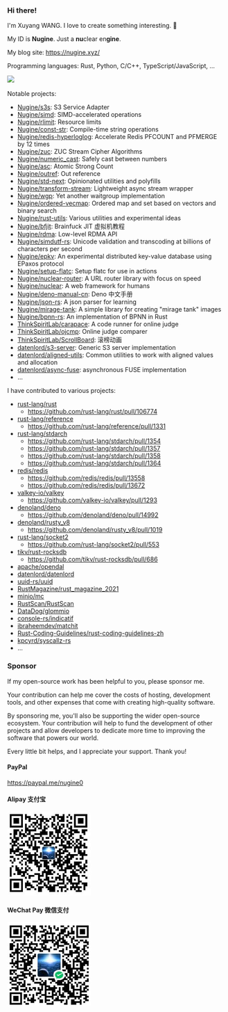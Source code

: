 ### Hi there!

I'm Xuyang WANG. I love to create something interesting. 👋

My ID is **Nugine**. Just a **nu**clear en**gine**. 

My blog site: <https://nugine.xyz/>

Programming languages: Rust, Python, C/C++, TypeScript/JavaScript, ...

<a href="https://github.com/anuraghazra/github-readme-stats"><img src="https://github-readme-stats.vercel.app/api?username=Nugine&show_icons=true"/></a>

Notable projects:

+ [Nugine/s3s](https://github.com/Nugine/s3s): S3 Service Adapter
+ [Nugine/simd](https://github.com/Nugine/simd): SIMD-accelerated operations
+ [Nugine/rlimit](https://github.com/Nugine/rlimit/): Resource limits
+ [Nugine/const-str](https://github.com/Nugine/const-str): Compile-time string operations
+ [Nugine/redis-hyperloglog](https://github.com/Nugine/redis-hyperloglog): Accelerate Redis PFCOUNT and PFMERGE by 12 times
+ [Nugine/zuc](https://github.com/Nugine/zuc): ZUC Stream Cipher Algorithms
+ [Nugine/numeric_cast](https://github.com/Nugine/numeric_cast): Safely cast between numbers
+ [Nugine/asc](https://github.com/Nugine/asc): Atomic Strong Count
+ [Nugine/outref](https://github.com/Nugine/outref): Out reference
+ [Nugine/std-next](https://github.com/Nugine/std-next): Opinionated utilities and polyfills
+ [Nugine/transform-stream](https://github.com/Nugine/transform-stream): Lightweight async stream wrapper
+ [Nugine/wgp](https://github.com/Nugine/wgp): Yet another waitgroup implementation
+ [Nugine/ordered-vecmap](https://github.com/Nugine/ordered-vecmap): Ordered map and set based on vectors and binary search
+ [Nugine/rust-utils](https://github.com/Nugine/rust-utils): Various utilities and experimental ideas
+ [Nugine/bfjit](https://github.com/Nugine/bfjit): Brainfuck JIT 虚拟机教程
+ [Nugine/rdma](https://github.com/Nugine/rdma): Low-level RDMA API
+ [Nugine/simdutf-rs](https://github.com/Nugine/simdutf-rs): Unicode validation and transcoding at billions of characters per second
+ [Nugine/epkv](https://github.com/Nugine/epkv): An experimental distributed key-value database using EPaxos protocol
+ [Nugine/setup-flatc](https://github.com/Nugine/setup-flatc): Setup flatc for use in actions
+ [Nugine/nuclear-router](https://github.com/Nugine/nuclear-router): A URL router library with focus on speed
+ [Nugine/nuclear](https://github.com/Nugine/nuclear): A web framework for humans
+ [Nugine/deno-manual-cn](https://github.com/Nugine/deno-manual-cn): Deno 中文手册
+ [Nugine/json-rs](https://github.com/Nugine/json-rs): A json parser for learning
+ [Nugine/mirage-tank](https://github.com/Nugine/mirage-tank): A simple library for creating "mirage tank" images
+ [Nugine/bpnn-rs](https://github.com/Nugine/bpnn-rs): An implementation of BPNN in Rust
+ [ThinkSpiritLab/carapace](https://github.com/ThinkSpiritLab/carapace): A code runner for online judge
+ [ThinkSpiritLab/ojcmp](https://github.com/ThinkSpiritLab/ojcmp): Online judge comparer
+ [ThinkSpiritLab/ScrollBoard](https://github.com/ThinkSpiritLab/ScrollBoard): 滚榜动画
+ [datenlord/s3-server](https://github.com/datenlord/s3-server): Generic S3 server implementation
+ [datenlord/aligned-utils](https://github.com/datenlord/aligned-utils): Common utilities to work with aligned values and allocation
+ [datenlord/async-fuse](https://github.com/datenlord/async-fuse): asynchronous FUSE implementation
+ ...

I have contributed to various projects:

+ [rust-lang/rust](https://github.com/rust-lang/rust)
  + https://github.com/rust-lang/rust/pull/106774
+ [rust-lang/reference](https://github.com/rust-lang/reference)
  + https://github.com/rust-lang/reference/pull/1331
+ [rust-lang/stdarch](https://github.com/rust-lang/stdarch)
  + https://github.com/rust-lang/stdarch/pull/1354
  + https://github.com/rust-lang/stdarch/pull/1357
  + https://github.com/rust-lang/stdarch/pull/1358
  + https://github.com/rust-lang/stdarch/pull/1364
+ [redis/redis](https://github.com/redis/redis)
  + https://github.com/redis/redis/pull/13558
  + https://github.com/redis/redis/pull/13672
+ [valkey-io/valkey](https://github.com/valkey-io/valkey)
  + https://github.com/valkey-io/valkey/pull/1293
+ [denoland/deno](https://github.com/denoland/deno)
  + https://github.com/denoland/deno/pull/14992
+ [denoland/rusty_v8](https://github.com/denoland/rusty_v8)
  + https://github.com/denoland/rusty_v8/pull/1019
+ [rust-lang/socket2](https://github.com/rust-lang/socket2)
  + https://github.com/rust-lang/socket2/pull/553
+ [tikv/rust-rocksdb](https://github.com/tikv/rust-rocksdb)
  + https://github.com/tikv/rust-rocksdb/pull/686
+ [apache/opendal](https://github.com/apache/opendal)
+ [datenlord/datenlord](https://github.com/datenlord/datenlord)
+ [uuid-rs/uuid](https://github.com/uuid-rs/uuid)
+ [RustMagazine/rust_magazine_2021](https://github.com/RustMagazine/rust_magazine_2021)
+ [minio/mc](https://github.com/minio/mc)
+ [RustScan/RustScan](https://github.com/RustScan/RustScan)
+ [DataDog/glommio](https://github.com/DataDog/glommio)
+ [console-rs/indicatif](https://github.com/console-rs/indicatif)
+ [ibraheemdev/matchit](https://github.com/ibraheemdev/matchit)
+ [Rust-Coding-Guidelines/rust-coding-guidelines-zh](https://github.com/Rust-Coding-Guidelines/rust-coding-guidelines-zh)
+ [kpcyrd/syscallz-rs](https://github.com/kpcyrd/syscallz-rs)
+ ...

### Sponsor

If my open-source work has been helpful to you, please sponsor me.

Your contribution can help me cover the costs of hosting, development tools, and other expenses that come with creating high-quality software.

By sponsoring me, you'll also be supporting the wider open-source ecosystem. Your contribution will help to fund the development of other projects and allow developers to dedicate more time to improving the software that powers our world.

Every little bit helps, and I appreciate your support. Thank you!

<!-- <a href="https://www.buymeacoffee.com/nugine" target="_blank"><img src="https://cdn.buymeacoffee.com/buttons/v2/default-blue.png" alt="Buy Me A Coffee" style="height: 40px !important;width: 144px !important;" ></a> -->

#### PayPal

<https://paypal.me/nugine0>

#### Alipay 支付宝

![alipay qrcode](./alipay.jpg)

#### WeChat Pay 微信支付

![wechat pay qrcode](./wechat.jpg)
